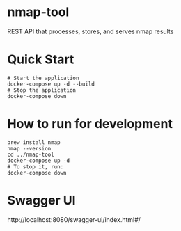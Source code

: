 # nmap-tool
REST API that processes, stores, and serves nmap results
# Quick Start
```shell
# Start the application
docker-compose up -d --build
# Stop the application
docker-compose down
```
# How to run for development
```shell
brew install nmap
nmap --version
cd ../nmap-tool
docker-compose up -d
# To stop it, run:
docker-compose down
```
# Swagger UI
http://localhost:8080/swagger-ui/index.html#/